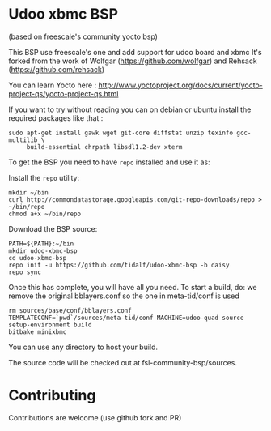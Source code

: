 # Udoo xbmc BSP
(based on freescale's community yocto bsp)

This BSP use freescale's one and add support for udoo board and xbmc 
It's forked from the work of Wolfgar (https://github.com/wolfgar) and Rehsack (https://github.com/rehsack)

You can learn Yocto here : http://www.yoctoproject.org/docs/current/yocto-project-qs/yocto-project-qs.html

If you want to try without reading you can on debian or ubuntu install the required packages like that : 

```
sudo apt-get install gawk wget git-core diffstat unzip texinfo gcc-multilib \
     build-essential chrpath libsdl1.2-dev xterm
```

To get the BSP you need to have `repo` installed and use it as:

Install the `repo` utility:

``` 
mkdir ~/bin
curl http://commondatastorage.googleapis.com/git-repo-downloads/repo > ~/bin/repo
chmod a+x ~/bin/repo
``` 

Download the BSP source:

``` 
PATH=${PATH}:~/bin
mkdir udoo-xbmc-bsp
cd udoo-xbmc-bsp
repo init -u https://github.com/tidalf/udoo-xbmc-bsp -b daisy
repo sync
``` 

Once this has complete, you will have all you need. To start a build, do:
we remove the original bblayers.conf so the one in meta-tid/conf is used

``` 
rm sources/base/conf/bblayers.conf                 
TEMPLATECONF=`pwd`/sources/meta-tid/conf MACHINE=udoo-quad source setup-environment build
bitbake minixbmc
``` 

You can use any directory to host your build.

The source code will be checked out at fsl-community-bsp/sources.

# Contributing

Contributions are welcome (use github fork and PR)
